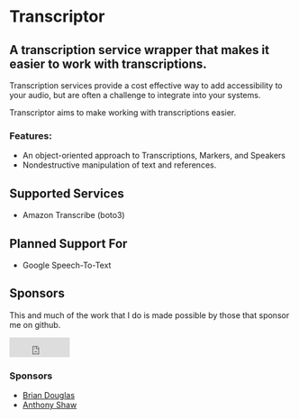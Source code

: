 # Transcriptor

## A transcription service wrapper that makes it easier to work with transcriptions.

Transcription services provide a cost effective way to add accessibility to
your audio, but are often a challenge to integrate into your systems.

Transcriptor aims to make working with transcriptions easier.

### Features:

- An object-oriented approach to Transcriptions, Markers, and Speakers
- Nondestructive manipulation of text and references.

## Supported Services

- Amazon Transcribe (boto3)

## Planned Support For

- Google Speech-To-Text

## Sponsors
This and much of the work that I do is made possible by those that sponsor me
on github. 

<iframe src="https://github.com/sponsors/kjaymiller/button" title="Sponsor kjaymiller" height="35" width="107" style="border: 0;"></iframe>

### Sponsors
- [Brian Douglas](https://github.com/bdougie)
- [Anthony Shaw](https://github.com/tonybaloney)
